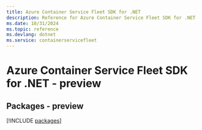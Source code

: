 ```yaml
---
title: Azure Container Service Fleet SDK for .NET
description: Reference for Azure Container Service Fleet SDK for .NET
ms.date: 10/31/2024
ms.topic: reference
ms.devlang: dotnet
ms.service: containerservicefleet
---
```

# Azure Container Service Fleet SDK for .NET - preview
## Packages - preview
[!INCLUDE [packages](container-service-fleet-index.md)]